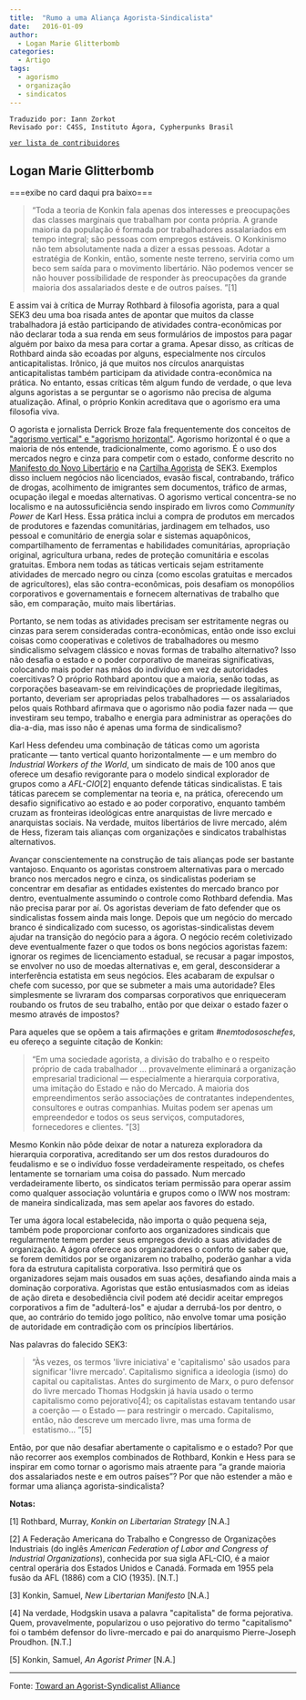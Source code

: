 ```yaml
---
title:  "Rumo a uma Aliança Agorista-Sindicalista"
date:   2016-01-09
author:
  - Logan Marie Glitterbomb
categories:
  - Artigo
tags:
  - agorismo
  - organização
  - sindicatos
---
```

```
Traduzido por: Iann Zorkot
Revisado por: C4SS, Instituto Ágora, Cypherpunks Brasil
```
[```ver lista de contribuidores```](/about/#contribuidores)

## Logan Marie Glitterbomb

===exibe no card daqui pra baixo===

> “Toda a teoria de Konkin fala apenas dos interesses e preocupações das classes marginais que trabalham por conta própria. A grande maioria da população é formada por trabalhadores assalariados em tempo integral; são pessoas com empregos estáveis. O Konkinismo não tem absolutamente nada a dizer a essas pessoas. Adotar a estratégia de Konkin, então, somente neste terreno, serviria como um beco sem saída para o movimento libertário. Não podemos vencer se não houver possibilidade de responder às preocupações da grande maioria dos assalariados deste e de outros países. ”[1]

E assim vai à crítica de Murray Rothbard à filosofia agorista, para a qual SEK3 deu uma boa risada antes de apontar que muitos da classe trabalhadora já estão participando de atividades contra-econômicas por não declarar toda a sua renda em seus formulários de impostos para pagar alguém por baixo da mesa para cortar a grama. Apesar disso, as críticas de Rothbard ainda são ecoadas por alguns, especialmente nos círculos anticapitalistas. Irônico, já que muitos nos círculos anarquistas anticapitalistas também participam da atividade contra-econômica na prática. No entanto, essas críticas têm algum fundo de verdade, o que leva alguns agoristas a se perguntar se o agorismo não precisa de alguma atualização. Afinal, o próprio Konkin acreditava que o agorismo era uma filosofia viva.

O agorista e jornalista Derrick Broze fala frequentemente dos conceitos de ["agorismo vertical" e "agorismo horizontal"](/agorismo-vertical-horizontal). Agorismo horizontal é o que a maioria de nós entende, tradicionalmente, como agorismo. É o uso dos mercados negro e cinza para competir com o estado, conforme descrito no [Manifesto do Novo Libertário](https://libertyzine.blogspot.com/2007/03/o-manifesto-do-novo-libertrio-samuel.html) e na [Cartilha Agorista](https://drive.google.com/file/d/1I4flLRd--FCPFOXWQ5TxBZCtClPoK_WE/view) de SEK3. Exemplos disso incluem negócios não licenciados, evasão fiscal, contrabando, tráfico de drogas, acolhimento de imigrantes sem documentos, tráfico de armas, ocupação ilegal e moedas alternativas. O agorismo vertical concentra-se no localismo e na autossuficiência sendo inspirado em livros como *Community Power* de Karl Hess. Essa prática inclui a compra de produtos em mercados de produtores e fazendas comunitárias, jardinagem em telhados, uso pessoal e comunitário de energia solar e sistemas aquapônicos, compartilhamento de ferramentas e habilidades comunitárias, apropriação original, agricultura urbana, redes de proteção comunitária e escolas gratuitas. Embora nem todas as táticas verticais sejam estritamente atividades de mercado negro ou cinza (como escolas gratuitas e mercados de agricultores), elas são contra-econômicas, pois desafiam os monopólios corporativos e governamentais e fornecem alternativas de trabalho que são, em comparação, muito mais libertárias.

Portanto, se nem todas as atividades precisam ser estritamente negras ou cinzas para serem consideradas contra-econômicas, então onde isso exclui coisas como cooperativas e coletivos de trabalhadores ou mesmo sindicalismo selvagem clássico e novas formas de trabalho alternativo? Isso não desafia o estado e o poder corporativo de maneiras significativas, colocando mais poder nas mãos do indivíduo em vez de autoridades coercitivas? O próprio Rothbard apontou que a maioria, senão todas, as corporações baseavam-se em reivindicações de propriedade ilegítimas, portanto, deveriam ser apropriadas pelos trabalhadores — os assalariados pelos quais Rothbard afirmava que o agorismo não podia fazer nada — que investiram seu tempo, trabalho e energia para administrar as operações do dia-a-dia, mas isso não é apenas uma forma de sindicalismo?

Karl Hess defendeu uma combinação de táticas como um agorista praticante — tanto vertical quanto horizontalmente — e um membro do *Industrial Workers of the World*, um sindicato de mais de 100 anos que oferece um desafio revigorante para o modelo sindical explorador de grupos como a *AFL-CIO*[2] enquanto defende táticas sindicalistas. E tais táticas parecem se complementar na teoria e, na prática, oferecendo um desafio significativo ao estado e ao poder corporativo, enquanto também cruzam as fronteiras ideológicas entre anarquistas de livre mercado e anarquistas sociais. Na verdade, muitos libertários de livre mercado, além de Hess, fizeram tais alianças com organizações e sindicatos trabalhistas alternativos.

Avançar conscientemente na construção de tais alianças pode ser bastante vantajoso. Enquanto os agoristas constroem alternativas para o mercado branco nos mercados negro e cinza, os sindicalistas poderiam se concentrar em desafiar as entidades existentes do mercado branco por dentro, eventualmente assumindo o controle como Rothbard defendia. Mas não precisa parar por aí. Os agoristas deveriam de fato defender que os sindicalistas fossem ainda mais longe. Depois que um negócio do mercado branco é sindicalizado com sucesso, os agoristas-sindicalistas devem ajudar na transição do negócio para a ágora. O negócio recém coletivizado deve eventualmente fazer o que todos os bons negócios agoristas fazem: ignorar os regimes de licenciamento estadual, se recusar a pagar impostos, se envolver no uso de moedas alternativas e, em geral, desconsiderar a interferência estatista em seus negócios. Eles acabaram de expulsar o chefe com sucesso, por que se submeter a mais uma autoridade? Eles simplesmente se livraram dos comparsas corporativos que enriqueceram roubando os frutos de seu trabalho, então por que deixar o estado fazer o mesmo através de impostos?

Para aqueles que se opõem a tais afirmações e gritam *#nemtodososchefes*, eu ofereço a seguinte citação de Konkin:

> “Em uma sociedade agorista, a divisão do trabalho e o respeito próprio de cada trabalhador ... provavelmente eliminará a organização empresarial tradicional — especialmente a hierarquia corporativa, uma imitação do Estado e não do Mercado. A maioria dos empreendimentos serão associações de contratantes independentes, consultores e outras companhias. Muitas podem ser apenas um empreendedor e todos os seus serviços, computadores, fornecedores e clientes. ”[3]

Mesmo Konkin não pôde deixar de notar a natureza exploradora da hierarquia corporativa, acreditando ser um dos restos duradouros do feudalismo e se o indivíduo fosse verdadeiramente respeitado, os chefes lentamente se tornariam uma coisa do passado. Num mercado verdadeiramente liberto, os sindicatos teriam permissão para operar assim como qualquer associação voluntária e grupos como o IWW nos mostram: de maneira sindicalizada, mas sem apelar aos favores do estado.

Ter uma ágora local estabelecida, não importa o quão pequena seja, também pode proporcionar conforto aos organizadores sindicais que regularmente temem perder seus empregos devido a suas atividades de organização. A ágora oferece aos organizadores o conforto de saber que, se forem demitidos por se organizarem no trabalho, poderão ganhar a vida fora da estrutura capitalista corporativa. Isso permitirá que os organizadores sejam mais ousados em suas ações, desafiando ainda mais a dominação corporativa. Agoristas que estão entusiasmados com as ideias de ação direta e desobediência civil podem até decidir aceitar empregos corporativos a fim de "adulterá-los" e ajudar a derrubá-los por dentro, o que, ao contrário do temido jogo político, não envolve tomar uma posição de autoridade em contradição com os princípios libertários.

Nas palavras do falecido SEK3:

> “Às vezes, os termos 'livre iniciativa' e 'capitalismo' são usados para significar 'livre mercado'. Capitalismo significa a ideologia (ismo) do capital ou capitalistas. Antes do surgimento de Marx, o puro defensor do livre mercado Thomas Hodgskin já havia usado o termo capitalismo como pejorativo[4]; os capitalistas estavam tentando usar a coerção — o Estado — para restringir o mercado. Capitalismo, então, não descreve um mercado livre, mas uma forma de estatismo... ”[5]

Então, por que não desafiar abertamente o capitalismo e o estado? Por que não recorrer aos exemplos combinados de Rothbard, Konkin e Hess para se inspirar em como tornar o agorismo mais atraente para “a grande maioria dos assalariados neste e em outros países”? Por que não estender a mão e formar uma aliança agorista-sindicalista?

**Notas:**

[1] Rothbard, Murray, *Konkin on Libertarian Strategy* [N.A.]

[2] A Federação Americana do Trabalho e Congresso de Organizações Industriais (do inglês *American Federation of Labor and Congress of Industrial Organizations*), conhecida por sua sigla AFL-CIO, é a maior central operária dos Estados Unidos e Canadá. Formada em 1955 pela fusão da AFL (1886) com a CIO (1935). [N.T.]

[3] Konkin, Samuel, *New Libertarian Manifesto* [N.A.]

[4] Na verdade, Hodgskin usava a palavra "capitalista" de forma pejorativa. Quem, provavelmente, popularizou o uso pejorativo do termo "capitalismo" foi o também defensor do livre-mercado e pai do anarquismo Pierre-Joseph Proudhon. [N.T.]

[5] Konkin, Samuel, *An Agorist Primer* [N.A.]

---
Fonte: [Toward an Agorist-Syndicalist Alliance](https://c4ss.org/content/45989)